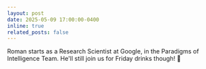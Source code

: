 ```yaml
---
layout: post
date: 2025-05-09 17:00:00-0400
inline: true
related_posts: false
---
```


Roman starts as a Research Scientist at Google, in the Paradigms of Intelligence Team. He'll still join us for Friday drinks though! :beers:
